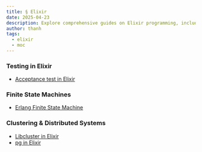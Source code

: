 ```yaml
---
title: § Elixir
date: 2025-04-23
description: Explore comprehensive guides on Elixir programming, including testing, finite state machines, clustering, process groups, and PostgreSQL integration to enhance your Elixir development skills.
author: thanh
tags:
  - elixir
  - moc
---
```


### Testing in Elixir

- [Acceptance test in Elixir](acceptance-test-in-elixir.md)

### Finite State Machines

- [Erlang Finite State Machine](erlang-fsm.md)

### Clustering & Distributed Systems

- [Libcluster in Elixir](libcluster-in-elixir.md)
- [pg in Elixir](pg-in-elixir.md)
